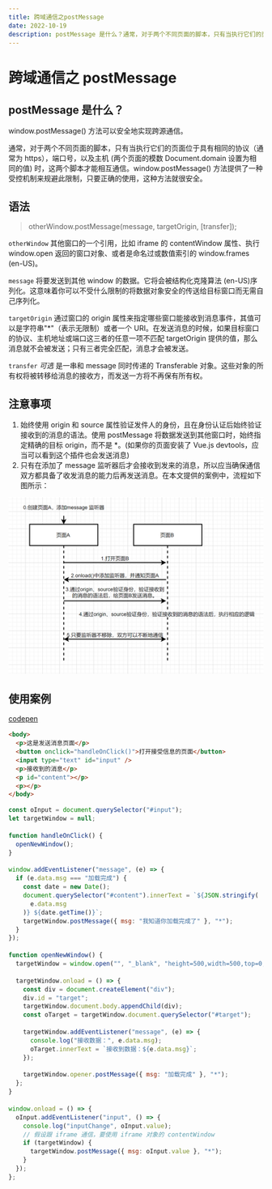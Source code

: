 ```yaml
---
title: 跨域通信之postMessage
date: 2022-10-19
description: postMessage 是什么？通常，对于两个不同页面的脚本，只有当执行它们的页面位于具有相同的协议（通常为 https），端口号，以及主机 (两个页面的模数 Document.domain设置为相同的值) 时，这两个脚本才能相互通信。window.postMessage() 方法提供了一种受控机制来规避此限制，只要正确的使用，这种方法就很安全。
---
```


# 跨域通信之 postMessage

## postMessage 是什么？

window.postMessage() 方法可以安全地实现跨源通信。

通常，对于两个不同页面的脚本，只有当执行它们的页面位于具有相同的协议（通常为 https），端口号，以及主机 (两个页面的模数 Document.domain 设置为相同的值) 时，这两个脚本才能相互通信。window.postMessage() 方法提供了一种受控机制来规避此限制，只要正确的使用，这种方法就很安全。

## 语法

> otherWindow.postMessage(message, targetOrigin, [transfer]);

`otherWindow`
其他窗口的一个引用，比如 iframe 的 contentWindow 属性、执行 window.open 返回的窗口对象、或者是命名过或数值索引的 window.frames (en-US)。

`message`
将要发送到其他 window 的数据。它将会被结构化克隆算法 (en-US)序列化。这意味着你可以不受什么限制的将数据对象安全的传送给目标窗口而无需自己序列化。

`targetOrigin`
通过窗口的 origin 属性来指定哪些窗口能接收到消息事件，其值可以是字符串"\*"（表示无限制）或者一个 URI。在发送消息的时候，如果目标窗口的协议、主机地址或端口这三者的任意一项不匹配 targetOrigin 提供的值，那么消息就不会被发送；只有三者完全匹配，消息才会被发送。

`transfer` _可选_
是一串和 message 同时传递的 Transferable 对象。这些对象的所有权将被转移给消息的接收方，而发送一方将不再保有所有权。

## 注意事项

1. 始终使用 origin 和 source 属性验证发件人的身份，且在身份认证后始终验证接收到的消息的语法。使用 postMessage 将数据发送到其他窗口时，始终指定精确的目标 origin，而不是 \*。(如果你的页面安装了 Vue.js devtools，应当可以看到这个插件也会发送消息)
2. 只有在添加了 message 监听器后才会接收到发来的消息，所以应当确保通信双方都具备了收发消息的能力后再发送消息。在本文提供的案例中，流程如下图所示：

![流程图](https://raw.githubusercontent.com/ivestszheng/images-store/18e3d31d8fce44880ff46b7c46662c8e2c588185/img/image-20221019220007387.png)

## 使用案例

[codepen](https://codepen.io/ivestszheng/pen/GRdaXEd)

```html
<body>
  <p>这是发送消息页面</p>
  <button onclick="handleOnClick()">打开接受信息的页面</button>
  <input type="text" id="input" />
  <p>接收到的消息</p>
  <p id="content"></p>
  <p></p>
</body>
```

```js
const oInput = document.querySelector("#input");
let targetWindow = null;

function handleOnClick() {
  openNewWindow();
}

window.addEventListener("message", (e) => {
  if (e.data.msg === "加载完成") {
    const date = new Date();
    document.querySelector("#content").innerText = `${JSON.stringify(
      e.data.msg
    )} ${date.getTime()}`;
    targetWindow.postMessage({ msg: "我知道你加载完成了" }, "*");
  }
});

function openNewWindow() {
  targetWindow = window.open("", "_blank", "height=500,width=500,top=0,left=0");

  targetWindow.onload = () => {
    const div = document.createElement("div");
    div.id = "target";
    targetWindow.document.body.appendChild(div);
    const oTarget = targetWindow.document.querySelector("#target");

    targetWindow.addEventListener("message", (e) => {
      console.log("接收数据：", e.data.msg);
      oTarget.innerText = `接收到数据：${e.data.msg}`;
    });

    targetWindow.opener.postMessage({ msg: "加载完成" }, "*");
  };
}

window.onload = () => {
  oInput.addEventListener("input", () => {
    console.log("inputChange", oInput.value);
    // 假设跟 iframe 通信，要使用 iframe 对象的 contentWindow
    if (targetWindow) {
      targetWindow.postMessage({ msg: oInput.value }, "*");
    }
  });
};
```
